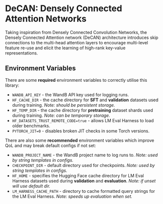 # DeCAN: Densely Connected Attention Networks
Taking inspiration from Densely Connected Convolution Networks, the Densely Connected Attention network (DeCAN) architecture introduces skip connections to the multi-head attention layers to encourage multi-level feature re-use and elicit the learning of high-rank key-value representations.

## Environment Variables
There are some __**required**__ environment variables to correctly utilise this library:
- `WANDB_API_KEY` - the WandB API key used for logging runs.
- `HF_CACHE_DIR` - the cache directory for **SFT** and **validation** datasets used during training. *Note: should be persistent storage.*
- `HF_TEMP_DIR` - the cache directory for **pretraining** dataset shards used during training. *Note: can be temporary storage.*
- `HF_DATASETS_TRUST_REMOTE_CODE=true` - allows LM Eval Harness to load older benchmarks.
- `PYTORCH_JIT=0` - disables broken JIT checks in some Torch versions.


There are also some __**recommended**__ environment variables which improve QoL and may break default configs if not set:
- `WANDB_PROJECT_NAME` - the WandB project name to log runs to. *Note: used by string templates in configs.*
- `CHECKPOINT_DIR` - default directory used for checkpoints. *Note: used by string templates in configs.*
- `HF_HOME` - specifies the Hugging Face cache directory for LM Eval Harness datasets used during **validation** and **evaluation**. *Note: if unset will use default dir.*
- `LM_HARNESS_CACHE_PATH` - directory to cache formatted query strings for the LM Eval Harness. *Note: speeds up evaluation when set.*